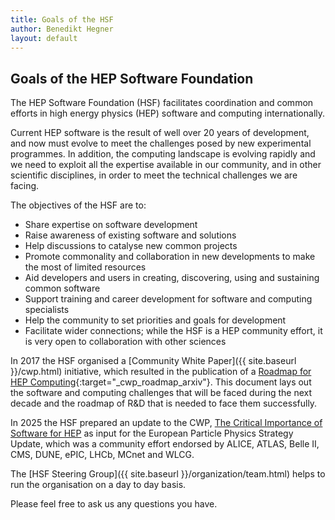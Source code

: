 ```yaml
---
title: Goals of the HSF
author: Benedikt Hegner
layout: default
---
```


## Goals of the HEP Software Foundation

The HEP Software Foundation (HSF) facilitates coordination and common efforts in high energy physics (HEP) software and computing internationally.

Current HEP software is the result of well over 20 years of development, and now must evolve to meet the challenges posed by new experimental programmes. In addition, the computing landscape is evolving rapidly and we need to exploit all the expertise available in our community, and in other scientific disciplines, in order to meet the technical challenges we are facing.

The objectives of the HSF are to:

- Share expertise on software development
- Raise awareness of existing software and solutions
- Help discussions to catalyse new common projects
- Promote commonality and collaboration in new developments to make the most of limited resources
- Aid developers and users in creating, discovering, using and sustaining common software
- Support training and career development for software and computing specialists
- Help the community to set priorities and goals for development
- Facilitate wider connections; while the HSF is a HEP community effort, it is very open to collaboration with other sciences

In 2017 the HSF organised a [Community White Paper]({{ site.baseurl }}/cwp.html)
initiative, which resulted in the publication of a [Roadmap for HEP
Computing](https://arxiv.org/abs/1712.06982){:target="_cwp_roadmap_arxiv"}. This
document lays out the software and computing challenges that will be faced
during the next decade and the roadmap of R&D that is needed to face them
successfully.  

In 2025 the HSF prepared an update to the CWP, [The Critical Importance of
Software for HEP](https://doi.org/10.5281/zenodo.15097159) as input for the
European Particle Physics Strategy Update, which was a community effort endorsed
by ALICE, ATLAS, Belle II, CMS, DUNE, ePIC, LHCb, MCnet and WLCG.

The [HSF Steering Group]({{ site.baseurl }}/organization/team.html) helps to run the
organisation on a day to day basis.

Please feel free to ask us any questions you have.

